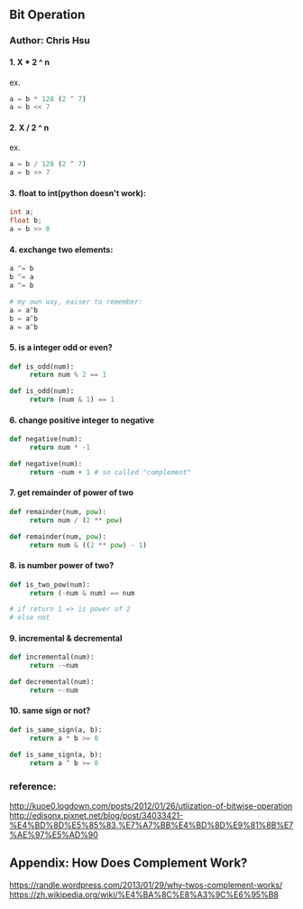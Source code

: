 ## Bit Operation

### Author: Chris Hsu

#### 1. X * 2 ^ n
ex.
```python
a = b * 128 (2 ^ 7)
a = b << 7
```

#### 2. X / 2 ^ n
ex.
```python
a = b / 128 (2 ^ 7)
a = b >> 7
```

#### 3. float to int(python doesn't work):
```c
int a;
float b;
a = b >> 0
```

#### 4. exchange two elements:
```python
a ^= b
b ^= a
a ^= b
```

```python
# my own way, eaiser to remember:
a = a^b
b = a^b
a = a^b
```

#### 5. is a integer odd or even?
```python
def is_odd(num):
     return num % 2 == 1

def is_odd(num):
     return (num & 1) == 1
```

#### 6. change positive integer to negative
```python
def negative(num):
     return num * -1

def negative(num):
     return ~num + 1 # so called "complement"
```

#### 7. get remainder of power of two
```python
def remainder(num, pow):
     return num / (2 ** pow)

def remainder(num, pow):
     return num & ((2 ** pow) - 1)
```
#### 8. is number power of two?
```python
def is_two_pow(num):
     return (-num & num) == num

# if return 1 => is power of 2
# else not
```

#### 9. incremental & decremental
```python
def incremental(num):
     return -~num

def decremental(num):
     return ~-num
```

#### 10. same sign or not?
```python
def is_same_sign(a, b):
     return a * b >= 0

def is_same_sign(a, b):
     return a ^ b >= 0
```

### reference:
http://kuoe0.logdown.com/posts/2012/01/26/utlization-of-bitwise-operation
http://edisonx.pixnet.net/blog/post/34033421-%E4%BD%8D%E5%85%83.%E7%A7%BB%E4%BD%8D%E9%81%8B%E7%AE%97%E5%AD%90


## Appendix: How Does Complement Work?
https://randle.wordpress.com/2013/01/29/why-twos-complement-works/
https://zh.wikipedia.org/wiki/%E4%BA%8C%E8%A3%9C%E6%95%B8





